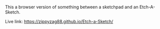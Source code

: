 This a browser version of something between a sketchpad and an Etch-A-Sketch.

Live link: https://zippyzag88.github.io/Etch-a-Sketch/